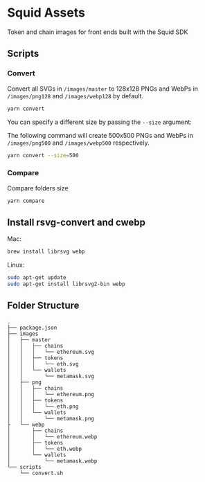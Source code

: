 # Squid Assets

Token and chain images for front ends built with the Squid SDK

## Scripts

### Convert

Convert all SVGs in `/images/master` to 128x128 PNGs and WebPs in `/images/png128` and `/images/webp128` by default.

```bash
yarn convert
```

You can specify a different size by passing the `--size` argument:

The following command will create 500x500 PNGs and WebPs in `/images/png500` and `/images/webp500` respectively.

```bash
yarn convert --size=500
```

### Compare

Compare folders size

```bash
yarn compare
```

## Install rsvg-convert and cwebp

Mac:

```bash
brew install librsvg webp
```

Linux:

```bash
sudo apt-get update
sudo apt-get install librsvg2-bin webp
```

## Folder Structure

```
.
├── package.json
├── images
│   ├── master
│   │   ├── chains
│   │   │   └── ethereum.svg
│   │   ├── tokens
│   │   │   └── eth.svg
│   │   └── wallets
│   │       └── metamask.svg
│   ├── png
│   │   ├── chains
│   │   │   └── ethereum.png
│   │   ├── tokens
│   │   │   └── eth.png
│   │   └── wallets
│   │       └── metamask.png
├   └── webp
│       ├── chains
│       │   └── ethereum.webp
│       ├── tokens
│       │   └── eth.webp
│       └── wallets
│           └── metamask.webp
└── scripts
    └── convert.sh
```
